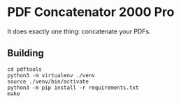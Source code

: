 # PDF Concatenator 2000 Pro

It does exactly one thing: concatenate your PDFs.

## Building

```
cd pdftools
python3 -m virtualenv ./venv
source ./venv/bin/activate
python3 -m pip install -r requirements.txt
make
```
